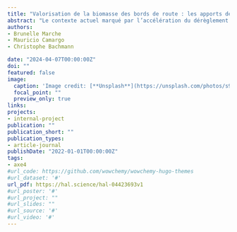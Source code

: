 ```yaml
---
title: "Valorisation de la biomasse des bords de route : les apports des démonstrateurs pour le déploiement d’une filière durable"
abstract: "Le contexte actuel marqué par l’accélération du dérèglement climatique, la raréfaction des ressources et les tensions géopolitiques implique de revoir la stratégie énergétique française, en privilégiant la biomasse-énergie comme principale source d’énergies renouvelables. Les dépendances vertes longeant les routes françaises représentent près de 5 000 km², constituant ainsi un potentiel de biomasse encore non valorisé. Ainsi, considérer les bords de route comme gisement de filière durable de la bioéconomie nécessite un changement de pratiques, afin de mieux valoriser cette potentialité. Plusieurs études ont mis en avant l’importance des démonstrateurs territoriaux pour l’implémentation de pratiques et des filières émergentes. Dans cette perspective, cet article cherche à proposer un cadre conceptuel, pour l’implémentation d’un démonstrateur pour de la gestion durable des bords de route à des fins de valorisation, reposant sur le croisement des informations issues de la littérature sur les démonstrateurs et sur la filière durable."
authors:
- Brunelle Marche
- Mauricio Camargo
- Christophe Bachmann

date: "2024-04-07T00:00:00Z"
doi: ""
featured: false
image:
  caption: 'Image credit: [**Unsplash**](https://unsplash.com/photos/s9CC2SKySJM)'
  focal_point: ""
  preview_only: true
links:
projects:
- internal-project
publication: ""
publication_short: ""
publication_types:
- article-journal
publishDate: "2022-01-01T00:00:00Z"
tags:
- axe4
#url_code: https://github.com/wowchemy/wowchemy-hugo-themes
#url_dataset: '#'
url_pdf: https://hal.science/hal-04423693v1
#url_poster: '#'
#url_project: ""
#url_slides: ""
#url_source: '#'
#url_video: '#'
---
```


